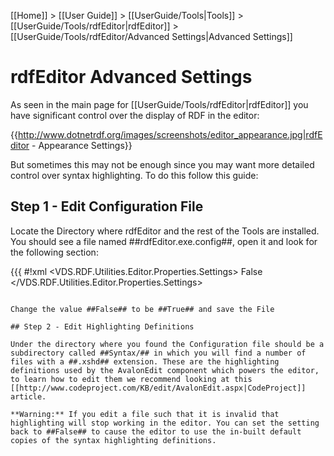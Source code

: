 [[Home]] > [[User Guide]] > [[UserGuide/Tools|Tools]] > [[UserGuide/Tools/rdfEditor|rdfEditor]] > [[UserGuide/Tools/rdfEditor/Advanced Settings|Advanced Settings]]

# rdfEditor Advanced Settings 

As seen in the main page for [[UserGuide/Tools/rdfEditor|rdfEditor]] you have significant control over the display of RDF in the editor:

{{http://www.dotnetrdf.org/images/screenshots/editor_appearance.jpg|rdfEditor - Appearance Settings}}

But sometimes this may not be enough since you may want more detailed control over syntax highlighting. To do this follow this guide:

## Step 1 - Edit Configuration File 

Locate the Directory where rdfEditor and the rest of the Tools are installed. You should see a file named ##rdfEditor.exe.config##, open it and look for the following section:

{{{
#!xml
    <applicationSettings>
        <VDS.RDF.Utilities.Editor.Properties.Settings>
            <setting name="UseCustomisedXshdFiles" serializeAs="String">
                <value>False</value>
            </setting>
        </VDS.RDF.Utilities.Editor.Properties.Settings>
    </applicationSettings>
```

Change the value ##False## to be ##True## and save the File

## Step 2 - Edit Highlighting Definitions 

Under the directory where you found the Configuration file should be a subdirectory called ##Syntax/## in which you will find a number of files with a ##.xshd## extension. These are the highlighting definitions used by the AvalonEdit component which powers the editor, to learn how to edit them we recommend looking at this [[http://www.codeproject.com/KB/edit/AvalonEdit.aspx|CodeProject]] article.

**Warning:** If you edit a file such that it is invalid that highlighting will stop working in the editor. You can set the setting back to ##False## to cause the editor to use the in-built default copies of the syntax highlighting definitions.